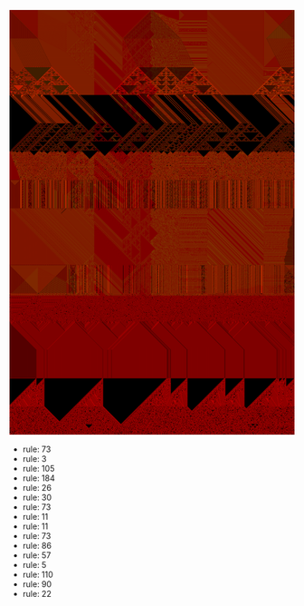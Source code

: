![photo](./output.png) 
 * rule: 73
* rule: 3
* rule: 105
* rule: 184
* rule: 26
* rule: 30
* rule: 73
* rule: 11
* rule: 11
* rule: 73
* rule: 86
* rule: 57
* rule: 5
* rule: 110
* rule: 90
* rule: 22
